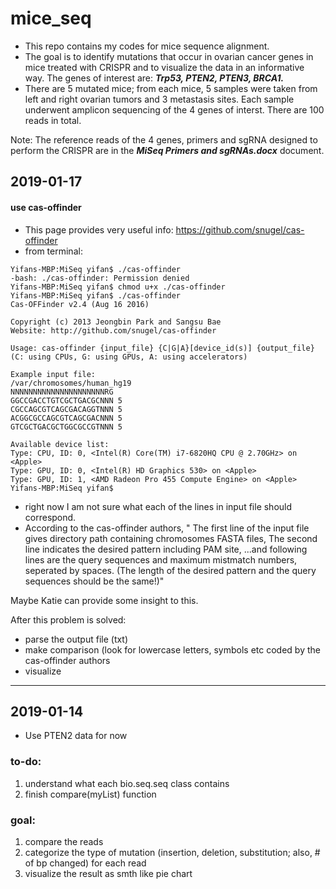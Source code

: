 # mice_seq
* This repo contains my codes for mice sequence alignment. 
* The goal is to identify mutations that occur in ovarian cancer genes in mice treated with CRISPR and to visualize the data in an informative way. The genes of interest are: ***Trp53, PTEN2, PTEN3, BRCA1.***
* There are 5 mutated mice; from each mice, 5 samples were taken from left and right ovarian tumors and 3 metastasis sites. Each sample underwent amplicon sequencing of the 4 genes of interst. There are 100 reads in total. 

Note: The reference reads of the 4 genes, primers and sgRNA designed to perform the CRISPR are in the ***MiSeq Primers and sgRNAs.docx*** document. 






## 2019-01-17
#### use cas-offinder
+ This page provides very useful info: https://github.com/snugel/cas-offinder
+ from terminal:
```
Yifans-MBP:MiSeq yifan$ ./cas-offinder
-bash: ./cas-offinder: Permission denied
Yifans-MBP:MiSeq yifan$ chmod u+x ./cas-offinder
Yifans-MBP:MiSeq yifan$ ./cas-offinder
Cas-OFFinder v2.4 (Aug 16 2016)

Copyright (c) 2013 Jeongbin Park and Sangsu Bae
Website: http://github.com/snugel/cas-offinder

Usage: cas-offinder {input_file} {C|G|A}[device_id(s)] {output_file}
(C: using CPUs, G: using GPUs, A: using accelerators)

Example input file:
/var/chromosomes/human_hg19
NNNNNNNNNNNNNNNNNNNNNRG
GGCCGACCTGTCGCTGACGCNNN 5
CGCCAGCGTCAGCGACAGGTNNN 5
ACGGCGCCAGCGTCAGCGACNNN 5
GTCGCTGACGCTGGCGCCGTNNN 5

Available device list:
Type: CPU, ID: 0, <Intel(R) Core(TM) i7-6820HQ CPU @ 2.70GHz> on <Apple>
Type: GPU, ID: 0, <Intel(R) HD Graphics 530> on <Apple>
Type: GPU, ID: 1, <AMD Radeon Pro 455 Compute Engine> on <Apple>
Yifans-MBP:MiSeq yifan$ 
```


+ right now I am not sure what each of the lines in input file should correspond.
+ According to the cas-offinder authors, 
" The first line of the input file gives directory path containing chromosomes FASTA files,
The second line indicates the desired pattern including PAM site,
...and following lines are the query sequences and maximum mistmatch numbers, seperated by spaces. (The length of the desired pattern and the query sequences should be the same!)" 

Maybe Katie can provide some insight to this.

After this problem is solved:
+ parse the output file (txt)
+ make comparison (look for lowercase letters, symbols etc coded by the cas-offinder authors
+ visualize
_______________________________

## 2019-01-14
* Use PTEN2 data for now
### to-do:
1. understand what each bio.seq.seq class contains
2. finish compare(myList) function
### goal:
1. compare the reads
1. categorize the type of mutation (insertion, deletion, substitution; also, # of bp changed) for each read
1. visualize the result as smth like pie chart
